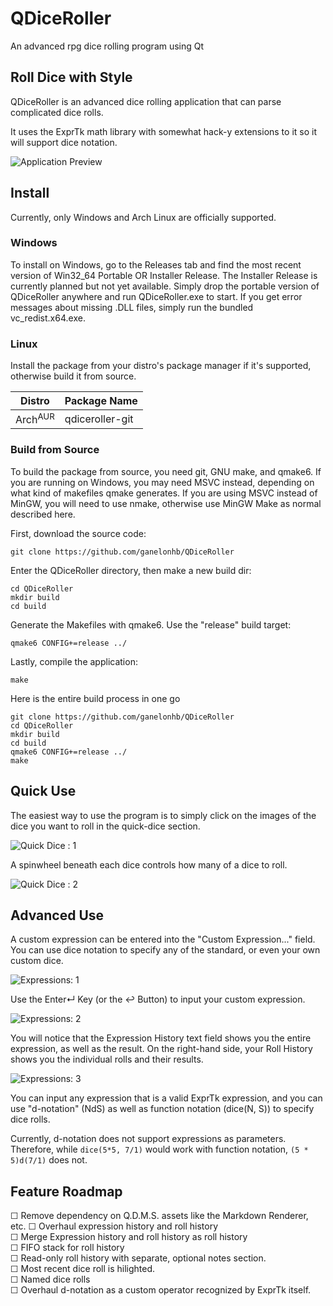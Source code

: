 # QDiceRoller
An advanced rpg dice rolling program using Qt


## Roll Dice with Style

QDiceRoller is an advanced dice rolling application that can parse complicated dice rolls.

It uses the ExprTk math library with somewhat hack-y extensions to it so it will support dice notation.

![Application Preview](github/first_start.png)

## Install

Currently, only Windows and Arch Linux are officially supported.

### Windows

To install on Windows, go to the Releases tab and find the most recent version of Win32_64 Portable OR Installer Release. The Installer Release is currently planned but not yet available. Simply drop the portable version of QDiceRoller anywhere and run QDiceRoller.exe to start. If you get error messages about missing .DLL files, simply run the bundled vc_redist.x64.exe.

### Linux

Install the package from your distro's package manager if it's supported, otherwise build it from source.

| Distro | Package Name |
| ------ | ------------ |
| Arch<sup>AUR</sup>| qdiceroller-git |

### Build from Source

To build the package from source, you need git, GNU make, and qmake6. If you are running on Windows, you may need MSVC instead, depending on what kind of makefiles qmake generates. If you are using MSVC instead of MinGW, you will need to use nmake, otherwise use MinGW Make as normal described here.

First, download the source code:

```
git clone https://github.com/ganelonhb/QDiceRoller
```

Enter the QDiceRoller directory, then make a new build dir:

```
cd QDiceRoller
mkdir build
cd build
```

Generate the Makefiles with qmake6. Use the "release" build target:

```
qmake6 CONFIG+=release ../
```

Lastly, compile the application:

```
make
```

Here is the entire build process in one go

```
git clone https://github.com/ganelonhb/QDiceRoller
cd QDiceRoller
mkdir build
cd build
qmake6 CONFIG+=release ../
make
```

## Quick Use

The easiest way to use the program is to simply click on the images of the dice you want to roll in the quick-dice section.

![Quick Dice : 1](github/quick_dice_1.png)

A spinwheel beneath each dice controls how many of a dice to roll.

![Quick Dice : 2](github/quick_dice_2.png)

## Advanced Use

A custom expression can be entered into the "Custom Expression..." field. You can use dice notation to specify any of the standard, or even your own custom dice.

![Expressions: 1](github/expression_1.png)

Use the Enter↵ Key (or the ↩ Button) to input your custom expression.

![Expressions: 2](github/expression_2.png)

You will notice that the Expression History text field shows you the entire expression, as well as the result. On the right-hand side, your Roll History shows you the individual rolls and their results.

![Expressions: 3](github/expression_3.png)

You can input any expression that is a valid ExprTk expression, and you can use "d-notation" (NdS) as well as function notation (dice(N, S)) to specify dice rolls.

Currently, d-notation does not support expressions as parameters. Therefore, while ```dice(5*5, 7/1)``` would work with function notation, ```(5 * 5)d(7/1)``` does not.


## Feature Roadmap

☐ Remove dependency on Q.D.M.S. assets like the Markdown Renderer, etc.
☐ Overhaul expression history and roll history<br>
<space><space>☐ Merge Expression history and roll history as roll history<br>
<space><space>☐ FIFO stack for roll history<br>
<space><space>☐ Read-only roll history with separate, optional notes section.<br>
<space><space>☐ Most recent dice roll is hilighted.<br>
☐ Named dice rolls<br>
☐ Overhaul d-notation as a custom operator recognized by ExprTk itself.<br>


